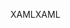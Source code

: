 <span data-ttu-id="734ad-101">XAML</span><span class="sxs-lookup"><span data-stu-id="734ad-101">XAML</span></span>